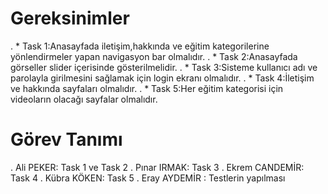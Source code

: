 # Gereksinimler
. * Task 1:Anasayfada iletişim,hakkında ve eğitim kategorilerine yönlendirmeler yapan navigasyon bar olmalıdır.
. * Task 2:Anasayfada görseller slider içerisinde gösterilmelidir.
. * Task 3:Sisteme kullanıcı adı ve parolayla girilmesini sağlamak için login ekranı olmalıdır.
. * Task 4:İletişim ve hakkında sayfaları olmalıdır.
. * Task 5:Her eğitim kategorisi için videoların olacağı sayfalar olmalıdır.

# Görev Tanımı
. Ali PEKER: Task 1 ve Task 2
. Pınar IRMAK: Task 3
. Ekrem CANDEMİR: Task 4
. Kübra KÖKEN: Task 5
. Eray AYDEMİR : Testlerin yapılması

